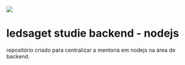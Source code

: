 <img src="./logo.png"/>

# ledsaget studie backend - nodejs
repositório criado para centralizar a mentoria em nodejs na área de backend.
